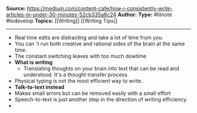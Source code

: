 **Source:** https://medium.com/content-cafe/how-i-consistently-write-articles-in-under-30-minutes-52cb335a8c24
**Author:**
**Type:** #litnote #todevelop 
**Topics:** [[Writing]] [[Writing Tips]] 

----
- Real time edits are distracting and take a lot of time from you.
- You can 't run both creative and rational sides of the brain at the same time.
- The constant switching leaves with too much dowtime
- **What is writing**
	- Translating thoughts on your brain into text that can be read and understood. It's a thought transfer process
- Physical typing is not the most efficient way to write.
- **Talk-to-text instead**
- Makes small errors but can be removed easily with a small effort
-  Speech-to-text is just another step in the direction of writing efficiency.
- 